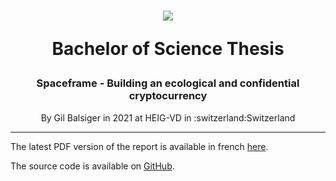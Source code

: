 <h1 align="center">
    <img src="https://avatars.githubusercontent.com/u/80397804?s=100&v=4">
    <p>Bachelor of Science Thesis</p>
</h1>
<h3 align="center">Spaceframe - Building an ecological and confidential cryptocurrency</h3>
<p align="center">By Gil Balsiger in 2021 at HEIG-VD in :switzerland:Switzerland</p>

---

The latest PDF version of the report is available in french [here](https://media.githubusercontent.com/media/balsigergil/BSc-Thesis/main/tb_report.pdf).

The source code is available on [GitHub](https://github.com/spaceframeos/spaceframe).
